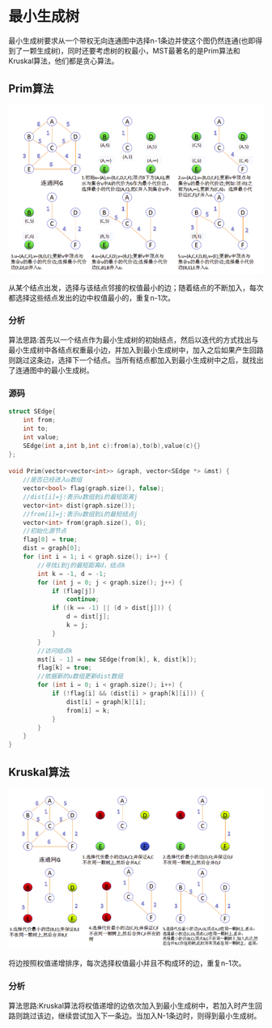 # 最小生成树


最小生成树要求从一个带权无向连通图中选择n-1条边并使这个图仍然连通(也即得到了一颗生成树)，同时还要考虑树的权最小，MST最著名的是Prim算法和Kruskal算法，他们都是贪心算法。

## Prim算法

![](../img/53.png)

从某个结点出发，选择与该结点邻接的权值最小的边；随着结点的不断加入，每次都选择这些结点发出的边中权值最小的，重复n-1次。

### 分析

算法思路:首先以一个结点作为最小生成树的初始结点，然后以迭代的方式找出与最小生成树中各结点权重最小边，并加入到最小生成树中，加入之后如果产生回路则跳过这条边，选择下一个结点。当所有结点都加入到最小生成树中之后，就找出了连通图中的最小生成树。

### 源码

```cpp
struct SEdge{
    int from;
    int to;
    int value;
    SEdge(int a,int b,int c):from(a),to(b),value(c){}
};

void Prim(vector<vector<int>> &graph, vector<SEdge *> &mst) {
    //是否已经进入u数组
    vector<bool> flag(graph.size(), false);
    //dist[i]=j:表示u数组到i的最短距离j
    vector<int> dist(graph.size());
    //from[i]=j:表示u数组到i的最短结点j
    vector<int> from(graph.size(), 0);
    //初始化源节点
    flag[0] = true;
    dist = graph[0];
    for (int i = 1; i < graph.size(); i++) {
        //寻找i到j的最短距离d，结点k
        int k = -1, d = -1;
        for (int j = 0; j < graph.size(); j++) {
            if (flag[j])
                continue;
            if ((k == -1) || (d > dist[j])) {
                d = dist[j];
                k = j;
            }
        }
        //访问结点k
        mst[i - 1] = new SEdge(from[k], k, dist[k]);
        flag[k] = true;
        //依据新的u数组更新dist数组
        for (int i = 0; i < graph.size(); i++) {
            if (!flag[i] && (dist[i] > graph[k][i])) {
                dist[i] = graph[k][i];
                from[i] = k;
            }
        }
    }
}
```

## Kruskal算法

![](../img/54.png)

将边按照权值递增排序，每次选择权值最小并且不构成环的边，重复n-1次。

### 分析

算法思路:Kruskal算法将权值递增的边依次加入到最小生成树中，若加入时产生回路则跳过该边，继续尝试加入下一条边。当加入N-1条边时，则得到最小生成树。
